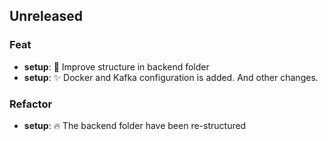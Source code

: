 ## Unreleased

### Feat

- **setup**: :art: Improve structure in backend folder
- **setup**: :sparkles: Docker and Kafka configuration is added. And other changes.

### Refactor

- **setup**: :fire: The backend folder have been re-structured
